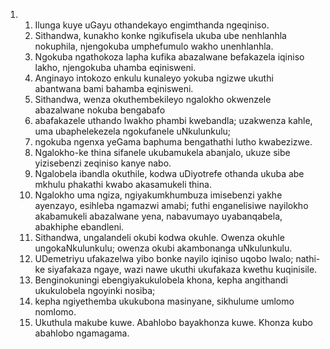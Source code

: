 <ol>
  <li>
    <ol>
      <li>Ilunga kuye uGayu othandekayo engimthanda ngeqiniso.</li>
      <li>Sithandwa, kunakho konke ngikufisela ukuba ube nenhlanhla nokuphila, njengokuba umphefumulo wakho unenhlanhla.</li>
      <li>Ngokuba ngathokoza lapha kufika abazalwane befakazela iqiniso lakho, njengokuba uhamba eqinisweni.</li>
      <li>Anginayo intokozo enkulu kunaleyo yokuba ngizwe ukuthi abantwana bami bahamba eqinisweni.</li>
      <li>Sithandwa, wenza okuthembekileyo ngalokho okwenzele abazalwane nokuba bengabafo</li>
      <li>abafakazele uthando lwakho phambi kwebandla; uzakwenza kahle, uma ubaphelekezela ngokufanele uNkulunkulu;</li>
      <li>ngokuba ngenxa yeGama baphuma bengathathi lutho kwabezizwe.</li>
      <li>Ngalokho-ke thina sifanele ukubamukela abanjalo, ukuze sibe yizisebenzi zeqiniso kanye nabo.</li>
      <li>Ngalobela ibandla okuthile, kodwa uDiyotrefe othanda ukuba abe mkhulu phakathi kwabo akasamukeli thina.</li>
      <li>Ngalokho uma ngiza, ngiyakumkhumbuza imisebenzi yakhe ayenzayo, esihleba ngamazwi amabi; futhi enganelisiwe nayilokho akabamukeli abazalwane yena, nabavumayo uyabanqabela, abakhiphe ebandleni.</li>
      <li>Sithandwa, ungalandeli okubi kodwa okuhle. Owenza okuhle ungokaNkulunkulu; owenza okubi akambonanga uNkulunkulu.</li>
      <li>UDemetriyu ufakazelwa yibo bonke nayilo iqiniso uqobo lwalo; nathi-ke siyafakaza ngaye, wazi nawe ukuthi ukufakaza kwethu kuqinisile.</li>
      <li>Benginokuningi ebengiyakukulobela khona, kepha angithandi ukukulobela ngoyinki nosiba;</li>
      <li>kepha ngiyethemba ukukubona masinyane, sikhulume umlomo nomlomo.</li>
      <li>Ukuthula makube kuwe. Abahlobo bayakhonza kuwe. Khonza kubo abahlobo ngamagama.</li>
    </ol>
  </li>
</ol>